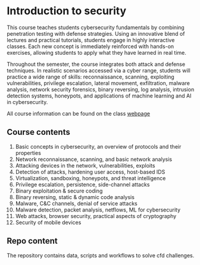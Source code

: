 # Introduction to security

This course teaches students cybersecurity fundamentals by combining penetration testing with defense strategies. Using an innovative blend of lectures and practical tutorials, students engage in highly interactive classes. Each new concept is immediately reinforced with hands-on exercises, allowing students to apply what they have learned in real time.

Throughout the semester, the course integrates both attack and defense techniques. In realistic scenarios accessed via a cyber range, students will practice a wide range of skills: reconnaissance, scanning, exploiting vulnerabilities, privilege escalation, lateral movement, exfiltration, malware analysis, network security forensics, binary reversing, log analysis, intrusion detection systems, honeypots, and applications of machine learning and AI in cybersecurity.

All course information can be found on the class [webpage](https://cybersecurity.bsy.fel.cvut.cz/docs/requirements/ctustudents/)


## Course contents

1. Basic concepts in cybersecurity, an overview of protocols and their properties
2. Network reconnaissance, scanning, and basic network analysis
3. Attacking devices in the network, vulnerabilities, exploits
4. Detection of attacks, hardening user access, host-based IDS
5. Virtualization, sandboxing, honeypots, and threat intelligence
6. Privilege escalation, persistence, side-channel attacks
7. Binary exploitation & secure coding
8. Binary reversing, static & dynamic code analysis
9. Malware, C&C channels, denial of service attacks
10. Malware detection, packet analysis, netflows, ML for cybersecurity
11. Web attacks, browser security, practical aspects of cryptography
12. Security of mobile devices

## Repo content

The repository contains data, scripts and workflows to solve cfd challenges.
